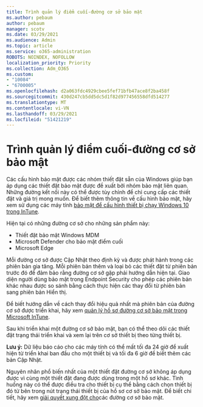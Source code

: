```yaml
---
title: Trình quản lý điểm cuối-đường cơ sở bảo mật
ms.author: pebaum
author: pebaum
manager: scotv
ms.date: 03/29/2021
ms.audience: Admin
ms.topic: article
ms.service: o365-administration
ROBOTS: NOINDEX, NOFOLLOW
localization_priority: Priority
ms.collection: Adm_O365
ms.custom:
- "10084"
- "6700005"
ms.openlocfilehash: d2a063fdc4929cbee5fef71bfb47ace8f2ba458f
ms.sourcegitcommit: 430d247cb5dd5dc5d1f82d977456558dfd514277
ms.translationtype: MT
ms.contentlocale: vi-VN
ms.lasthandoff: 03/29/2021
ms.locfileid: "51421219"
---
```

# <a name="endpoint-manager---security-baselines"></a>Trình quản lý điểm cuối-đường cơ sở bảo mật

Các cấu hình bảo mật được các nhóm thiết đặt sẵn của Windows giúp bạn áp dụng các thiết đặt bảo mật được đề xuất bởi nhóm bảo mật liên quan. Những đường kết nối này có thể được tùy chỉnh để chỉ cung cấp các thiết đặt và giá trị mong muốn. Để biết thêm thông tin về cấu hình bảo mật, hãy xem sử dụng các máy tính [bảo mật để cấu hình thiết bị chạy Windows 10 trong InTune](https://docs.microsoft.com/mem/intune/protect/security-baselines).

Hiện tại có những đường cơ sở cho những sản phẩm này:

- Thiết đặt bảo mật Windows MDM
- Microsoft Defender cho bảo mật điểm cuối
- Microsoft Edge

Mỗi đường cơ sở được Cập Nhật theo định kỳ và được phát hành trong các phiên bản gia tăng. Mỗi phiên bản thêm và loại bỏ các thiết đặt từ phiên bản trước đó để đảm bảo rằng đường cơ sở gặp phải hướng dẫn hiện tại. Giao diện người dùng bảo mật trong Endpoint Security cho phép các phiên bản khác nhau được so sánh bằng cách thực hiện các thay đổi từ phiên bản sang phiên bản Hiển thị.

Để biết hướng dẫn về cách thay đổi hiệu quả nhất mà phiên bản của đường cơ sở được triển khai, hãy xem [quản lý hồ sơ đường cơ sở bảo mật trong Microsoft InTune](https://docs.microsoft.com/mem/intune/protect/security-baselines-configure).

Sau khi triển khai một đường cơ sở bảo mật, bạn có thể theo dõi các thiết đặt trạng thái triển khai và xem lại trên cơ sở thiết bị theo từng thiết bị.

**Lưu ý:** Dữ liệu báo cáo cho các máy tính có thể mất tối đa 24 giờ để xuất hiện từ triển khai ban đầu cho một thiết bị và tối đa 6 giờ để biết thêm các bản Cập Nhật. 

Nguyên nhân phổ biến nhất của một thiết đặt đường cơ sở không áp dụng được vì cùng một thiết đặt đang được dùng trong một hồ sơ khác. Tình huống này có thể được điều tra cho thiết bị cụ thể bằng cách chọn thiết bị đó từ bên trong nút trạng thái thiết bị của hồ sơ cơ sở bảo mật. Để biết chi tiết, hãy xem [giải quyết xung đột cho](https://docs.microsoft.com/mem/intune/protect/security-baselines-monitor#resolve-conflicts-for-security-baselines)các đường cơ sở bảo mật.